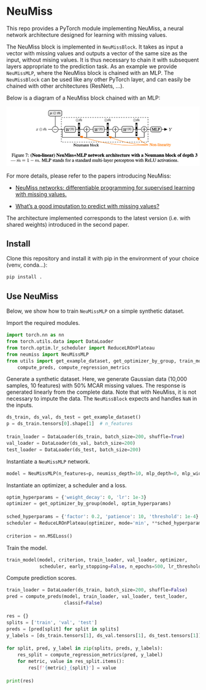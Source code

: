 # NeuMiss

This repo provides a PyTorch module implementing NeuMiss, a neural network architecture designed for learning with missing values.

The NeuMiss block is implemented in `NeuMissBlock`. It takes as input a vector with missing values and outputs a vector of the same size as the input, without mising values. It is thus necessary to chain it with subsequent layers appropriate to the prediction task. As an example we provide `NeuMissMLP`, where the NeuMiss block is chained with an MLP. The `NeuMissBlock` can be used like any other PyTorch layer, and can easily be chained with other architectures (ResNets, ...).

Below is a diagram of a NeuMiss block chained with an MLP:

![image](./NeuMiss.png)

For more details, please refer to the papers introducing NeuMiss:
* [NeuMiss networks: differentiable programming for supervised learning with missing values.](https://proceedings.neurips.cc/paper/2020/file/42ae1544956fbe6e09242e6cd752444c-Paper.pdf)

* [What’s a good imputation to predict with missing values?](https://papers.nips.cc/paper/2021/file/5fe8fdc79ce292c39c5f209d734b7206-Paper.pdf)

The architecture implemented corresponds to the latest version (i.e. with shared weights) introduced in the second paper.

## Install
Clone this repository and install it with pip in the environment of your choice (venv, conda...):
```bash
pip install .
```

## Use NeuMiss
Below, we show how to train `NeuMissMLP` on a simple synthetic dataset.

Import the required modules. 
```python
import torch.nn as nn
from torch.utils.data import DataLoader
from torch.optim.lr_scheduler import ReduceLROnPlateau
from neumiss import NeuMissMLP
from utils import get_example_dataset, get_optimizer_by_group, train_model, \
    compute_preds, compute_regression_metrics
```

Generate a synthetic dataset. Here, we generate Gaussian data (10,000 samples, 10 features) with 50% MCAR missing values. The response is generated linearly from the complete data. Note that with NeuMiss, it is not necessary to impute the data. The `NeuMissBlock` expects and handles `NaN` in the inputs.

```python
ds_train, ds_val, ds_test = get_example_dataset()
p = ds_train.tensors[0].shape[1]  # n_features

train_loader = DataLoader(ds_train, batch_size=200, shuffle=True)
val_loader = DataLoader(ds_val, batch_size=200)
test_loader = DataLoader(ds_test, batch_size=200)
```

Instantiate a `NeuMissMLP` network.
```python
model = NeuMissMLP(n_features=p, neumiss_depth=10, mlp_depth=0, mlp_width=p)
```

Instantiate an optimizer, a scheduler and a loss.
```python
optim_hyperparams = {'weight_decay': 0, 'lr': 1e-3}
optimizer = get_optimizer_by_group(model, optim_hyperparams)

sched_hyperparams = {'factor': 0.2, 'patience': 10, 'threshold': 1e-4}
scheduler = ReduceLROnPlateau(optimizer, mode='min', **sched_hyperparams)

criterion = nn.MSELoss()
```

Train the model.
```python
train_model(model, criterion, train_loader, val_loader, optimizer,
            scheduler, early_stopping=False, n_epochs=500, lr_threshold=1e-6)
```

Compute prediction scores.
```python
train_loader = DataLoader(ds_train, batch_size=200, shuffle=False)
pred = compute_preds(model, train_loader, val_loader, test_loader,
                     classif=False)

res = {}
splits = ['train', 'val', 'test']
preds = [pred[split] for split in splits]
y_labels = [ds_train.tensors[1], ds_val.tensors[1], ds_test.tensors[1]]

for split, pred, y_label in zip(splits, preds, y_labels):
    res_split = compute_regression_metrics(pred, y_label)
    for metric, value in res_split.items():
        res[f'{metric}_{split}'] = value

print(res)
```

